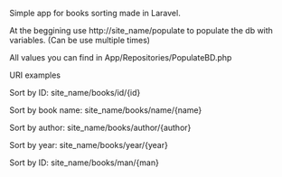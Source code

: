 Simple app for books sorting made in Laravel.


At the beggining use http://site_name/populate to populate the db with variables. (Can be use multiple times)

All values you can find in App/Repositories/PopulateBD.php


URI examples

Sort by ID: site_name/books/id/{id}

Sort by book name: site_name/books/name/{name}

Sort by author: site_name/books/author/{author}

Sort by year: site_name/books/year/{year}

Sort by ID: site_name/books/man/{man}